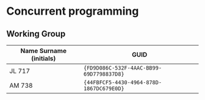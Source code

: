 # Concurrent programming

## Working Group

| Name Surname (initials) | GUID                                     |
| ----------------------- | ---------------------------------------- |
| JL 717                  | `{FD9D086C-532F-4AAC-BB99-69D7798837D8}` |
| AM 738                  | `{44FBFCF5-4430-4964-878D-1867DC679E0D}` |
